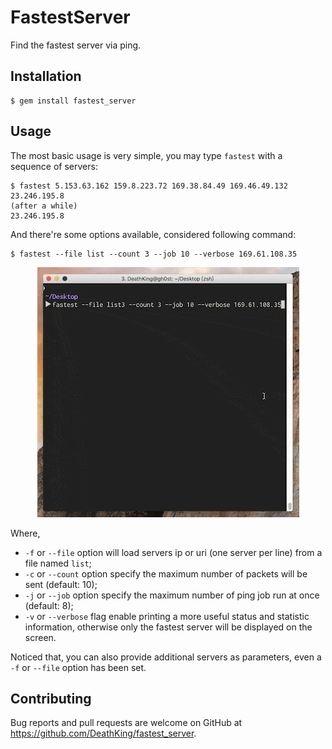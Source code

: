 # FastestServer

Find the fastest server via ping.

## Installation

    $ gem install fastest_server

## Usage

The most basic usage is very simple, you may type `fastest` with a sequence of servers:

    $ fastest 5.153.63.162 159.8.223.72 169.38.84.49 169.46.49.132 23.246.195.8
    (after a while)
    23.246.195.8
    
And there're some options available, considered following command:

    $ fastest --file list --count 3 --job 10 --verbose 169.61.108.35

<p align="center"><img src ="img/ping.gif" /></p>

Where,

+ `-f` or `--file` option will load servers ip or uri  (one server per line) from a file named `list`;
+ `-c` or `--count` option specify the maximum number of packets will be sent (default: 10);
+ `-j` or `--job` option specify the maximum number of ping job run at once (default: 8);
+ `-v` or `--verbose` flag enable printing a more useful status and statistic information, otherwise only the fastest 
server will be displayed on the screen.

Noticed that, you can also provide additional servers as parameters, even a `-f` or `--file` option has been set.

## Contributing

Bug reports and pull requests are welcome on GitHub at https://github.com/DeathKing/fastest_server.
